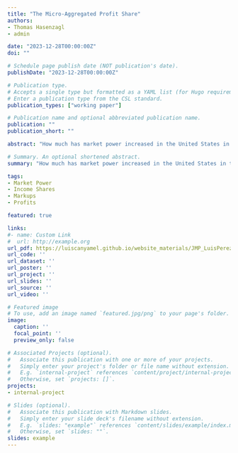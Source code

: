 ```yaml
---
title: "The Micro-Aggregated Profit Share"
authors:
- Thomas Hasenzagl
- admin

date: "2023-12-28T00:00:00Z"
doi: ""

# Schedule page publish date (NOT publication's date).
publishDate: "2023-12-28T00:00:00Z"

# Publication type.
# Accepts a single type but formatted as a YAML list (for Hugo requirements).
# Enter a publication type from the CSL standard.
publication_types: ["working paper"]

# Publication name and optional abbreviated publication name.
publication: ""
publication_short: ""

abstract: "How much has market power increased in the United States in the last fifty years? And how did the rise in market power affect aggregate profits? Using micro-level data from U.S. Compustat, we find that several indicators of market power have steadily increased since 1970. In particular, the aggregate markup has gone up from 10% of price over marginal cost in 1970 to 23% in 2020, and aggregate returns to scale have risen from 1.00 to 1.13. We connect these market-power indicators to profitability by showing that the aggregate profit share can be expressed in terms of the aggregate markup, aggregate returns to scale, and a sufficient statistic for production networks that captures double marginalization in the economy. We find that despite the rise in market power, the profit share has been constant at 18% of GDP because the increase in monopoly rents (associated with increasing markups) has been completely offset by rising fixed costs and changes in technology. Our empirical results have subtle implications for policymakers: overly aggressive enforcement of antitrust law could decrease firm dynamism and paradoxically lead to lower competition and higher market power."

# Summary. An optional shortened abstract.
summary: "How much has market power increased in the United States in the last fifty years? And how did the rise in market power affect aggregate profits?"

tags:
- Market Power
- Income Shares
- Markups
- Profits

featured: true

links:
#- name: Custom Link
#  url: http://example.org
url_pdf: https://luiscanyamel.github.io/website_materials/JMP_LuisPerez.pdf
url_code: ''
url_dataset: ''
url_poster: ''
url_project: ''
url_slides: ''
url_source: ''
url_video: ''

# Featured image
# To use, add an image named `featured.jpg/png` to your page's folder. 
image:
  caption: ''
  focal_point: ''
  preview_only: false

# Associated Projects (optional).
#   Associate this publication with one or more of your projects.
#   Simply enter your project's folder or file name without extension.
#   E.g. `internal-project` references `content/project/internal-project/index.md`.
#   Otherwise, set `projects: []`.
projects:
- internal-project

# Slides (optional).
#   Associate this publication with Markdown slides.
#   Simply enter your slide deck's filename without extension.
#   E.g. `slides: "example"` references `content/slides/example/index.md`.
#   Otherwise, set `slides: ""`.
slides: example
---
```

